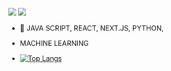  <img src="https://img.shields.io/badge/react-20232a.svg?style=for-the-badge&logo=react&logoColor=61DAFB" />  <img src="https://img.shields.io/badge/Java Script-ffd400?style=for-the-badge&logo=javascript&logoColor=#F7DF1E" />
- 🌱 JAVA SCRIPT, REACT, NEXT.JS, PYTHON,
-   MACHINE LEARNING 


- [![Top Langs](https://github-readme-stats.vercel.app/api/top-langs/?username=hye-long)](https://github.com/anuraghazra/github-readme-stats)

<!---
hye-long/hye-long is a ✨ special ✨ repository because its `README.md` (this file) appears on your GitHub profile.
You can click the Preview link to take a look at your changes.
--->
